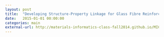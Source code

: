 ```yaml
---
layout: post
title:  "Developing Structure-Property Linkage for Glass Fibre Reinforced Polymer Composites"
date:   2015-01-01 00:00:00
categories: main
external-url: http://materials-informatics-class-fall2014.github.io/MIC-Modeling-Polymer-Composites/
---
```

